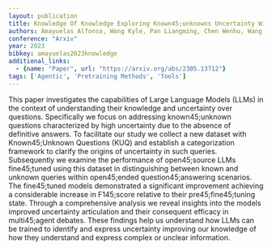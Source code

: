 ```yaml
---
layout: publication
title: Knowledge Of Knowledge Exploring Known45;unknowns Uncertainty With Large Language Models
authors: Amayuelas Alfonso, Wong Kyle, Pan Liangming, Chen Wenhu, Wang William
conference: "Arxiv"
year: 2023
bibkey: amayuelas2023knowledge
additional_links:
  - {name: "Paper", url: "https://arxiv.org/abs/2305.13712"}
tags: ['Agentic', 'Pretraining Methods', 'Tools']
---
```

This paper investigates the capabilities of Large Language Models (LLMs) in the context of understanding their knowledge and uncertainty over questions. Specifically we focus on addressing known45;unknown questions characterized by high uncertainty due to the absence of definitive answers. To facilitate our study we collect a new dataset with Known45;Unknown Questions (KUQ) and establish a categorization framework to clarify the origins of uncertainty in such queries. Subsequently we examine the performance of open45;source LLMs fine45;tuned using this dataset in distinguishing between known and unknown queries within open45;ended question45;answering scenarios. The fine45;tuned models demonstrated a significant improvement achieving a considerable increase in F145;score relative to their pre45;fine45;tuning state. Through a comprehensive analysis we reveal insights into the models improved uncertainty articulation and their consequent efficacy in multi45;agent debates. These findings help us understand how LLMs can be trained to identify and express uncertainty improving our knowledge of how they understand and express complex or unclear information.
